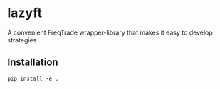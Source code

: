 # lazyft
A convenient FreqTrade wrapper-library that makes it easy to develop strategies

## Installation
`pip install -e .`


